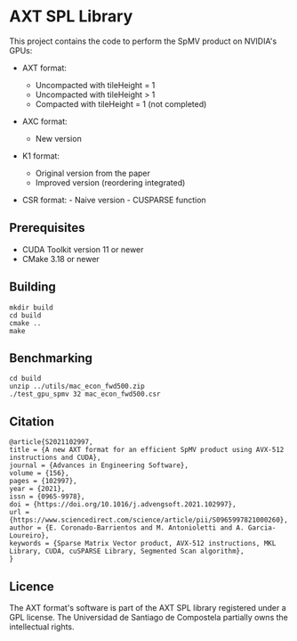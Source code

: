 # AXT SPL Library

This project contains the code to perform the SpMV product on NVIDIA's GPUs:

* AXT format:
	- Uncompacted with tileHeight = 1
	- Uncompacted with tileHeight > 1
	- Compacted with tileHeight = 1 (not completed)

* AXC format:
	- New version

* K1 format:
	- Original version from the paper
	- Improved version (reordering integrated)

* CSR format:
        - Naive version
        - CUSPARSE function

## Prerequisites

* CUDA Toolkit version 11 or newer
* CMake 3.18 or newer

## Building

```
mkdir build
cd build
cmake ..
make
```

## Benchmarking

```
cd build
unzip ../utils/mac_econ_fwd500.zip
./test_gpu_spmv 32 mac_econ_fwd500.csr
```

## Citation

```
@article{S2021102997,
title = {A new AXT format for an efficient SpMV product using AVX-512 instructions and CUDA},
journal = {Advances in Engineering Software},
volume = {156},
pages = {102997},
year = {2021},
issn = {0965-9978},
doi = {https://doi.org/10.1016/j.advengsoft.2021.102997},
url = {https://www.sciencedirect.com/science/article/pii/S0965997821000260},
author = {E. Coronado-Barrientos and M. Antonioletti and A. Garcia-Loureiro},
keywords = {Sparse Matrix Vector product, AVX-512 instructions, MKL Library, CUDA, cuSPARSE Library, Segmented Scan algorithm},
}
```

## Licence

The AXT format's software is part of the AXT SPL library registered under a GPL license. The Universidad de Santiago de Compostela partially owns the
intellectual rights.

